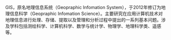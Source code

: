 GIS，原名地理信息系统（Geopraphic Infomation System），于2012年修订为地理信息科学（Geopraphic Infomation Science）。主要研究在应用计算机技术对地理信息进行处理、存储、提取以及管理和分析过程中提出的一系列基本问题。涉及学科包括测绘科学、计算机科学、数学与统计学、物理学、地理科学类、遥感等。
